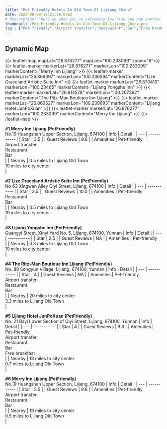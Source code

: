 ```yaml
---
title: "Pet Friendly Hotels In Old Town Of Lijiang China"
date: 2023-08-06T19:21:38.078Z
# description: "Here we show you an extremely low risk and and another medium risk approach to earn passive income "
thumbnail: /Pet-Friendly-Hotels-In-Old-Town-Of-Lijiang-China.png
tag : ["Pet-friendly","Airport transfer","Restaurant","Bar","Free breakfast"]
---
```


## Dynamic Map
{{< leaflet-map  mapLat="26.876277" mapLon="100.233099" zoom="8">}}
    {{< leaflet-marker markerLat="26.876277" markerLon="100.233099" markerContent="Merry Inn Lijiang" >}}
    {{< leaflet-marker markerLat="26.869397" markerLon="100.236594" markerContent="Lize Graceland Artistic Suite Inn" >}}
    {{< leaflet-marker markerLat="26.870413" markerLon="100.23465" markerContent="Lijiang Yongshe Inn" >}}
    {{< leaflet-marker markerLat="26.914578" markerLon="100.207392" markerContent="The Ritz-Man Boutique Inn Lijiang" >}}
    {{< leaflet-marker markerLat="26.869527" markerLon="100.239693" markerContent="Lijiang Hotel JunPoXuan" >}}
    {{< leaflet-marker markerLat="26.876277" markerLon="100.233099" markerContent="Merry Inn Lijiang" >}}
{{< /leaflet-map >}}


**#1 Merry Inn Lijiang (PetFriendly)**<br>No.19 Huangshan Upper Section, Lijiang, 674100
| Info | Detail |
| --- | ----------- |
| Star | 3.5 |
| Guest Reviews | 9.6 |
| Amenities | Pet-friendly<br>Airport transfer<br>Restaurant<br>Bar<br> |
| Nearby | 0.5 miles to Lijiang Old Town<br>19 miles to city center<br> |

**#2 Lize Graceland Artistic Suite Inn (PetFriendly)**<br>No 63 Xingwen Alley Qiyi Street, Lijiang, 674100
| Info | Detail |
| --- | ----------- |
| Star | 3.5 |
| Guest Reviews | 10.0 |
| Amenities | Pet-friendly<br>Restaurant<br>Bar<br> |
| Nearby | 0.5 miles to Lijiang Old Town<br>19 miles to city center<br> |

**#3 Lijiang Yongshe Inn (PetFriendly)**<br>Guangyi Street, Xinyi Yard No. 5, Lijiang, 674100, Yunnan
| Info | Detail |
| --- | ----------- |
| Star | 2.5 |
| Guest Reviews | NA |
| Amenities | Pet-friendly<br> |
| Nearby | 0.3 miles to Lijiang Old Town<br>19 miles to city center<br> |

**#4 The Ritz-Man Boutique Inn Lijiang (PetFriendly)**<br>No. 88 Songyun Village, Lijiang, 674100, Yunnan
| Info | Detail |
| --- | ----------- |
| Star | 4 |
| Guest Reviews | NA |
| Amenities | Pet-friendly<br>Airport transfer<br>Restaurant<br>Bar<br> |
| Nearby | 20 miles to city center<br>3.3 miles to Lijiang Old Town<br> |

**#5 Lijiang Hotel JunPoXuan (PetFriendly)**<br>No. 21 Bayi Lower Section of Qiyi Street, Lijiang, 674100, Yunnan
| Info | Detail |
| --- | ----------- |
| Star | 4 |
| Guest Reviews | 9.8 |
| Amenities | Pet-friendly<br>Airport transfer<br>Restaurant<br>Bar<br>Free breakfast<br> |
| Nearby | 18 miles to city center<br>0.7 miles to Lijiang Old Town<br> |

**#6 Merry Inn Lijiang (PetFriendly)**<br>No.19 Huangshan Upper Section, Lijiang, 674100
| Info | Detail |
| --- | ----------- |
| Star | 3.5 |
| Guest Reviews | 9.6 |
| Amenities | Pet-friendly<br>Airport transfer<br>Restaurant<br>Bar<br> |
| Nearby | 19 miles to city center<br>0.5 miles to Lijiang Old Town<br> |

